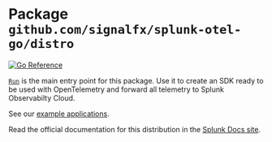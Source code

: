 # Package `github.com/signalfx/splunk-otel-go/distro`

[![Go Reference](https://pkg.go.dev/badge/github.com/signalfx/splunk-otel-go/distro.svg)](https://pkg.go.dev/github.com/signalfx/splunk-otel-go/distro)

[`Run`](https://pkg.go.dev/github.com/signalfx/splunk-otel-go/distro#Run)
is the main entry point for this package.
Use it to create an SDK ready to be used with OpenTelemetry
and forward all telemetry to Splunk Observabilty Cloud.

See our [example applications](https://github.com/signalfx/tracing-examples/tree/main/opentelemetry-tracing/opentelemetry-go).

Read the official documentation for this distribution in the
[Splunk Docs site](https://docs.splunk.com/Observability/gdi/get-data-in/application/go/get-started.html).
